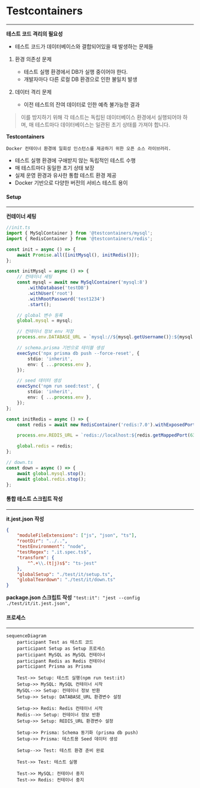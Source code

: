 # Testcontainers

---

**테스트 코드 격리의 필요성**

- 테스트 코드가 데이터베이스와 결합되어있을 때 발생하는 문제들

1. 환경 의존성 문제

    - 테스트 실행 환경에서 DB가 실행 중이어야 한다.
    - 개발자마다 다른 로컬 DB 환경으로 인한 불일치 발생

2. 데이터 격리 문제
    - 이전 테스트의 잔여 데이터로 인한 예측 불가능한 결과

> 이를 방지하기 위해 각 테스트는 독립된 데이터베이스 환경에서 실행되어야 하며, 매 테스트마다 데이터베이스는 일관된 초기 상태를 가져야 합니다.

**Testcontainers**

`Docker 컨테이너 환경에 일회성 인스턴스를 제공하기 위한 오픈 소스 라이브러리.`

- 테스트 실행 환경에 구애받지 않는 독립적인 테스트 수행
- 매 테스트마다 동일한 초기 상태 보장
- 실제 운영 환경과 유사한 통합 테스트 환경 제공
- Docker 기반으로 다양한 버전의 서비스 테스트 용이

#### Setup

---

**컨테이너 세팅**

```ts
//init.ts
import { MySqlContainer } from '@testcontainers/mysql';
import { RedisContainer } from '@testcontainers/redis';

const init = async () => {
    await Promise.all([initMysql(), initRedis()]);
};

const initMysql = async () => {
    // 컨테이너 세팅
    const mysql = await new MySqlContainer('mysql:8')
        .withDatabase('testDB')
        .withUser('root')
        .withRootPassword('test1234')
        .start();

    // global 변수 등록
    global.mysql = mysql;

    // 컨테이너 정보 env 저장
    process.env.DATABASE_URL = `mysql://${mysql.getUsername()}:${mysql.getUserPassword()}@${mysql.getHost()}:${mysql.getPort()}/${mysql.getDatabase()}`;

    // schema.prisma 기반으로 테이블 생성
    execSync('npx prisma db push --force-reset', {
        stdio: 'inherit',
        env: { ...process.env },
    });

    // seed 데이터 생성
    execSync('npm run seed:test', {
        stdio: 'inherit',
        env: { ...process.env },
    });
};

const initRedis = async () => {
    const redis = await new RedisContainer('redis:7.0').withExposedPorts(6379).start();

    process.env.REDIS_URL = `redis://localhost:${redis.getMappedPort(6379)}`;

    global.redis = redis;
};

// down.ts
const down = async () => {
    await global.mysql.stop();
    await global.redis.stop();
};
```

#### 통합 테스트 스크립트 작성

---

**it.jest.json 작성**

```json
{
    "moduleFileExtensions": ["js", "json", "ts"],
    "rootDir": "../..",
    "testEnvironment": "node",
    "testRegex": ".it.spec.ts$",
    "transform": {
        "^.+\\.(t|j)s$": "ts-jest"
    },
    "globalSetup": "./test/it/setup.ts",
    "globalTeardown": "./test/it/down.ts"
}
```

**package.json 스크립트 작성**
`"test:it": "jest --config ./test/it/it.jest.json",`

#### 프로세스

---

```mermaid
sequenceDiagram
    participant Test as 테스트 코드
    participant Setup as Setup 프로세스
    participant MySQL as MySQL 컨테이너
    participant Redis as Redis 컨테이너
    participant Prisma as Prisma

    Test->> Setup: 테스트 실행(npm run test:it)
    Setup->> MySQL: MySQL 컨테이너 시작
    MySQL-->> Setup: 컨테이너 정보 반환
    Setup->> Setup: DATABASE_URL 환경변수 설정

    Setup->> Redis: Redis 컨테이너 시작
    Redis-->> Setup: 컨테이너 정보 반환
    Setup->> Setup: REDIS_URL 환경변수 설정

    Setup->> Prisma: Schema 동기화 (prisma db push)
    Setup->> Prisma: 테스트용 Seed 데이터 생성

    Setup-->> Test: 테스트 환경 준비 완료

    Test->> Test: 테스트 실행

    Test->> MySQL: 컨테이너 중지
    Test->> Redis: 컨테이너 중지
```
